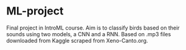 # ML-project
Final project in IntroML course. Aim is to classify birds based on their sounds using two models, a CNN and a RNN. Based on .mp3 files downloaded from Kaggle scraped from Xeno-Canto.org.
